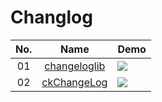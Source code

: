 Changlog
======================
No. | Name | Demo
:---: | :---: | ---
01| [changeloglib](https://github.com/gabrielemariotti/changeloglib) | ![](https://github.com/gabrielemariotti/changeloglib/raw/master/ChangeLogDemo/images/screen2.png)
02| [ckChangeLog](https://github.com/cketti/ckChangeLog) | ![](https://github.com/cketti/ckChangeLog/raw/master/screenshot_2.png)
